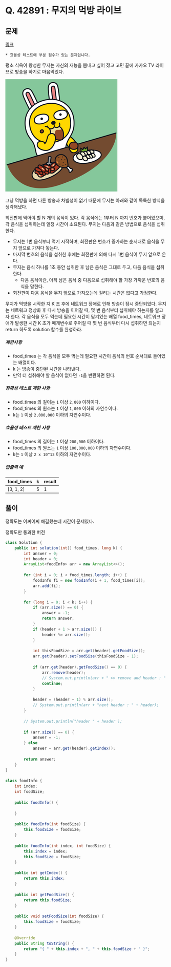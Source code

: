 # Q. 42891 : 무지의 먹방 라이브

## 문제

[링크](https://programmers.co.kr/learn/courses/30/lessons/42891)

```
* 효율성 테스트에 부분 점수가 있는 문제입니다.
```

평소 식욕이 왕성한 무지는 자신의 재능을 뽐내고 싶어 졌고 고민 끝에 카카오 TV 라이브로 방송을 하기로 마음먹었다.

![muji_live.png](md-images/1d932bfc-8082-4b7e-b30d-ab46bf71a9f2.png)

그냥 먹방을 하면 다른 방송과 차별성이 없기 때문에 무지는 아래와 같이 독특한 방식을 생각해냈다.

회전판에 먹어야 할 N 개의 음식이 있다.
각 음식에는 1부터 N 까지 번호가 붙어있으며, 각 음식을 섭취하는데 일정 시간이 소요된다.
무지는 다음과 같은 방법으로 음식을 섭취한다.

- 무지는 1번 음식부터 먹기 시작하며, 회전판은 번호가 증가하는 순서대로 음식을 무지 앞으로 가져다 놓는다.
- 마지막 번호의 음식을 섭취한 후에는 회전판에 의해 다시 1번 음식이 무지 앞으로 온다.
- 무지는 음식 하나를 1초 동안 섭취한 후 남은 음식은 그대로 두고, 다음 음식을 섭취한다.
  - 다음 음식이란, 아직 남은 음식 중 다음으로 섭취해야 할 가장 가까운 번호의 음식을 말한다.
- 회전판이 다음 음식을 무지 앞으로 가져오는데 걸리는 시간은 없다고 가정한다.

무지가 먹방을 시작한 지 K 초 후에 네트워크 장애로 인해 방송이 잠시 중단되었다.
무지는 네트워크 정상화 후 다시 방송을 이어갈 때, 몇 번 음식부터 섭취해야 하는지를 알고자 한다.
각 음식을 모두 먹는데 필요한 시간이 담겨있는 배열 food_times, 네트워크 장애가 발생한 시간 K 초가 매개변수로 주어질 때 몇 번 음식부터 다시 섭취하면 되는지 return 하도록 solution 함수를 완성하라.

##### 제한사항

- food_times 는 각 음식을 모두 먹는데 필요한 시간이 음식의 번호 순서대로 들어있는 배열이다.
- k 는 방송이 중단된 시간을 나타낸다.
- 만약 더 섭취해야 할 음식이 없다면 `-1`을 반환하면 된다.

##### 정확성 테스트 제한 사항

- food_times 의 길이는 `1` 이상 `2,000` 이하이다.
- food_times 의 원소는 `1` 이상 `1,000` 이하의 자연수이다.
- k는 `1` 이상 `2,000,000` 이하의 자연수이다.

##### 효율성 테스트 제한 사항

- food_times 의 길이는 `1` 이상 `200,000` 이하이다.
- food_times 의 원소는 `1` 이상 `100,000,000` 이하의 자연수이다.
- k는 `1` 이상 `2 x 10^13` 이하의 자연수이다.

##### 입출력 예

| food_times | k    | result |
| ---------- | ---- | ------ |
| [3, 1, 2]  | 5    | 1      |



## 풀이

정확도는 어찌어찌 해결했는데 시간이 문제였다.

정확도만 통과한 버전

```java
class Solution {
	public int solution(int[] food_times, long k) {
		int answer = 0;
		int header = 0;
		ArrayList<foodInfo> arr = new ArrayList<>();

		for (int i = 0; i < food_times.length; i++) {
			foodInfo fi = new foodInfo(i + 1, food_times[i]);
			arr.add(fi);
		}

		for (long i = 0; i < k; i++) {
			if (arr.size() == 0) {
				answer = -1;
				return answer;
			}
			if (header + 1 > arr.size()) {
				header %= arr.size();
			}

			int thisFoodSize = arr.get(header).getFoodSize();
			arr.get(header).setFoodSize(thisFoodSize - 1);

			if (arr.get(header).getFoodSize() == 0) {
				arr.remove(header);
				// System.out.println(arr + " >> remove and header : " + header);
				continue;
			}

			header = (header + 1) % arr.size();
			// System.out.println(arr + "next header : " + header);
		}

		// System.out.println("header " + header );

		if (arr.size() == 0) {
			answer = -1;
		} else
			answer = arr.get(header).getIndex();

		return answer;
	}
}

class foodInfo {
	int index;
	int foodSize;

	public foodInfo() {

	}

	public foodInfo(int foodSize) {
		this.foodSize = foodSize;
	}

	public foodInfo(int index, int foodSize) {
		this.index = index;
		this.foodSize = foodSize;
	}

	public int getIndex() {
		return this.index;
	}

	public int getFoodSize() {
		return this.foodSize;
	}

	public void setFoodSize(int foodSize) {
		this.foodSize = foodSize;
	}

	@Override
	public String toString() {
		return "{ " + this.index + ", " + this.foodSize + " }";
	}
}
```

